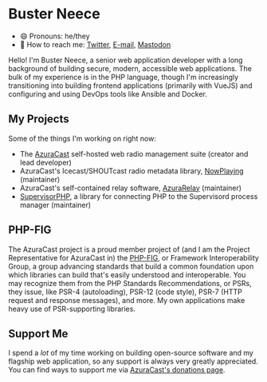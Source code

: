 # Buster Neece

- 😄 Pronouns: he/they
- 💬 How to reach me: [Twitter](https://twitter.com/busterneece), [E-mail](buster@busterneece.com), <a rel="me" href="https://phpc.social/@BusterNeece">Mastodon</a>

Hello! I'm Buster Neece, a senior web application developer with a long background of building secure, modern, accessible web applications. The bulk of my experience is in the PHP language, though I'm increasingly transitioning into building frontend applications (primarily with VueJS) and configuring and using DevOps tools like Ansible and Docker.

## My Projects

Some of the things I'm working on right now:

 - The [AzuraCast](https://github.com/azuracast/azuracast) self-hosted web radio management suite (creator and lead developer)
 - AzuraCast's Icecast/SHOUTcast radio metadata library, [NowPlaying](https://github.com/azuracast/nowplaying) (maintainer)
 - AzuraCast's self-contained relay software, [AzuraRelay](https://github.com/azuracast/azurarelay) (maintainer)
 - [SupervisorPHP](https://github.com/supervisorphp/supervisor), a library for connecting PHP to the Supervisord process manager (maintainer)

## PHP-FIG

The AzuraCast project is a proud member project of (and I am the Project Representative for AzuraCast in) the [PHP-FIG](https://www.php-fig.org/), or Framework Interoperability Group, a group advancing standards that build a common foundation upon which libraries can build that's easily understood and interoperable. You may recognize them from the PHP Standards Recommendations, or PSRs, they issue, like PSR-4 (autoloading), PSR-12 (code style), PSR-7 (HTTP request and response messages), and more. My own applications make heavy use of PSR-supporting libraries.

## Support Me

I spend a _lot_ of my time working on building open-source software and my flagship web application, so any support is always very greatly appreciated. You can find ways to support me via [AzuraCast's donations page](https://donate.azuracast.com/).
